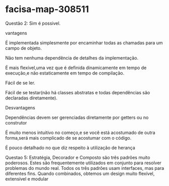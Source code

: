 # facisa-map-308511


Questão 2: Sim é possivel.

vantagens

É implementada simplesmente por encaminhar todas as chamadas para um campo de objeto.

Não tem nenhuma dependência de detalhes da implementação.

É mais flexível,uma vez que é definida dinamicamente em tempo de execução,e não estaticamente em tempo de compilação.

Fácil de se ler.

Fácil de se testar(não há classes abstratas e todas dependências são declaradas diretamente).

Desvantagens

Dependências devem ser gerenciadas diretamente por getters ou no construtor

É muito menos intuitivo no começo,e se você está acostumado de outra forma,será mais complicado de se acostumar com o código.

É pouco detalhado no que diz respeito à utilização de herança


Questao 5:
Estratégia, Decorador e Composto são três padrões muito poderosos.
 Estes são frequentemente utilizados em conjunto para resolver problemas do mundo real.
 Todos os três padrões usam interfaces, mas para diferentes fins. 
Quando combinados, obtemos um design muito flexível, extensível e modular